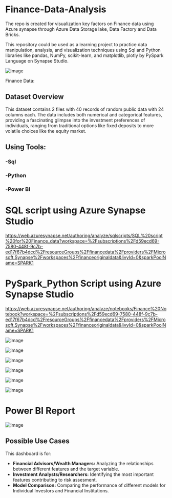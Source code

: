 # Finance-Data-Analysis

The repo is created for visualization key factors on Finance data using Azure synapse through  Azure Data Storage lake, Data Factory and Data Bricks.

This repository could be used as a learning project to practice data manipulation, analysis, and visualization techniques using Sql and Python libraries like pandas, NumPy, scikit-learn, and matplotlib, plotly by PySpark Language on Synapse Studio.

![image](https://github.com/user-attachments/assets/78488eeb-e30d-4d1c-a5c4-5b4a1dae3a23)





Finance Data:
## Dataset Overview

This dataset contains  2 files with 40 records of random public data with 24 columns each. The data includes both numerical and categorical features, providing a fascinating glimpse into the investment preferences of individuals, ranging from traditional options like fixed deposits to more volatile choices like the equity market.

## Using Tools:

### -Sql
### -Python
### -Power BI

# SQL script using Azure Synapse Studio

https://web.azuresynapse.net/authoring/analyze/sqlscripts/SQL%20script%20for%20Finance_data?workspace=%2Fsubscriptions%2Fd59ecd69-7580-448f-9c7b-ed17f67b4dcd%2FresourceGroups%2Ffinancedata%2Fproviders%2FMicrosoft.Synapse%2Fworkspaces%2Ffinanceoriginaldata&livyId=0&sparkPoolName=SPARK1


# PySpark_Python Script using Azure Synapse Studio

https://web.azuresynapse.net/authoring/analyze/notebooks/Finance%20Notebook?workspace=%2Fsubscriptions%2Fd59ecd69-7580-448f-9c7b-ed17f67b4dcd%2FresourceGroups%2Ffinancedata%2Fproviders%2FMicrosoft.Synapse%2Fworkspaces%2Ffinanceoriginaldata&livyId=0&sparkPoolName=SPARK1


![image](https://github.com/user-attachments/assets/86b3d97c-9cf3-4158-a22e-9eae5cc26ef1)

![image](https://github.com/user-attachments/assets/adfef85b-4680-4d41-af19-12a050551475)

![image](https://github.com/user-attachments/assets/1565b764-3a08-4a57-a863-98e064e37346)

![image](https://github.com/user-attachments/assets/67b9b858-65f5-4537-99ad-fe003f5f03dd)

![image](https://github.com/user-attachments/assets/a2f5688d-3cd9-4ce5-b23e-86048fad9460)

![image](https://github.com/user-attachments/assets/6ce51f9a-0e9e-4f9e-a6e6-3559c31a0bf5)






# Power BI Report


![image](https://github.com/user-attachments/assets/9ee0b771-f37d-47d6-a44e-284c086e0a46)



## Possible Use Cases

This dashboard is for:
* **Financial Advisors/Wealth Managers:** Analyzing the relationships between different features and the target variable.
* **Investment Analysts/Researchers:** Identifying the most important features contributing to risk assesment.
* **Model Comparison:** Comparing the performance of different models for Individual Investors and Financial Institutions.












